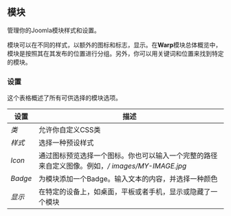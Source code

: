 ## 模块

管理你的Joomla模块样式和设置。

模块可以在不同的样式，以额外的图标和标志，显示。在**Warp**模块总体概览中，模块是按照其在其发布的位置进行分组。另外，你可以用关键词和位置来找到特定的模块。

### 设置

这个表格概述了所有可供选择的模块选项。

| 设置    | 描述                                                                                            |
| ------- | ----------------------------------------------------------------------------------------------- |
| *类*    | 允许你自定义CSS类                                                                               |
| *样式*  | 选择一种预设样式                                                                                |
| *Icon*  | 通过图标预览选择一个图标。你也可以输入一个完整的路径来自定义图像。例如，*/ images/MY-IMAGE.jpg* |
| *Badge* | 为模块添加一个Badge。输入文本的内容，并选择一种颜色                                             |
| *显示*  | 在特定的设备上，如桌面，平板或者手机，显示或隐藏了一个模块                                      |